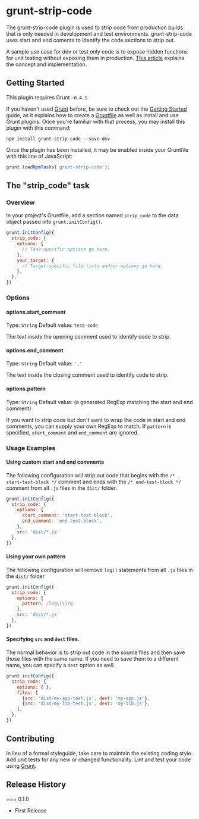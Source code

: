 # grunt-strip-code

The grunt-strip-code plugin is used to strip code from production builds that is only needed in development and test environments. grunt-strip-code uses start and end coments to identify the code sections to strip out.

A sample use case for dev or test only code is to expose hidden functions for unit testing without exposing them in production. [This article](http://philipwalton.com/articles/how-to-test-private-javascript-functions/) explains the concept and implementation.

## Getting Started
This plugin requires Grunt `~0.4.1`

If you haven't used [Grunt](http://gruntjs.com/) before, be sure to check out the [Getting Started](http://gruntjs.com/getting-started) guide, as it explains how to create a [Gruntfile](http://gruntjs.com/sample-gruntfile) as well as install and use Grunt plugins. Once you're familiar with that process, you may install this plugin with this command:

```shell
npm install grunt-strip-code --save-dev
```

Once the plugin has been installed, it may be enabled inside your Gruntfile with this line of JavaScript:

```js
grunt.loadNpmTasks('grunt-strip-code');
```

## The "strip_code" task

### Overview
In your project's Gruntfile, add a section named `strip_code` to the data object passed into `grunt.initConfig()`.

```js
grunt.initConfig({
  strip_code: {
    options: {
      // Task-specific options go here.
    },
    your_target: {
      // Target-specific file lists and/or options go here.
    },
  },
})
```

### Options

#### options.start_comment
Type: `String`
Default value: `test-code`

The text inside the opening comment used to identify code to strip.

#### options.end_comment
Type: `String`
Default value: `'.'`

The text inside the closing comment used to identify code to strip.

#### options.pattern
Type: `String`
Default value: (a generated RegExp matching the start and end comment)

If you want to strip code but don't want to wrap the code in start and end comments, you can supply your own RegExp to match. If `pattern` is specified, `start_comment` and `end_comment` are ignored.

### Usage Examples

#### Using custom start and end comments
The following configuration will strip out code that begins with the `/* start-test-block */` comment and ends with the `/* end-test-block */` comment from all `.js` files in the `dist/` folder.

```js
grunt.initConfig({
  strip_code: {
    options: {
      start_comment: 'start-test-block',
      end_comment: 'end-test-block',
    },
    src: 'dist/*.js'
  },
})
```

#### Using your own pattern

The following configuration will remove `log()` statements from all `.js` files in the `dist/` folder

```js
grunt.initConfig({
  strip_code: {
    options: {
      pattern: /log\(\)/g
    },
    src: 'dist/*.js'
  },
})
```

#### Specifying `src` and `dest` files.

The normal behavior is to strip out code in the source files and then save those files with the same name. If you need to save them to a different name, you can specify a `dest` option as well.

```js
grunt.initConfig({
  strip_code: {
    options: { },
    files: [
      {src: 'dist/my-app-test.js', dest: 'my-app.js'},
      {src: 'dist/my-lib-test.js', dest: 'my-lib.js'},
    ],
  },
})
```

## Contributing
In lieu of a formal styleguide, take care to maintain the existing coding style. Add unit tests for any new or changed functionality. Lint and test your code using [Grunt](http://gruntjs.com/).

## Release History

=== 0.1.0

* First Release
